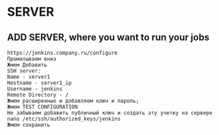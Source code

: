 # SERVER
## ADD SERVER, where you want to run your jobs
```
https://jenkins.company.ru/configure
Проматываем вниз
Жмем Добавить
SSH server:
Name - server1
Hostname - server1_ip
Username - jenkins
Remote Directory - /
Жмем расширенные и добавляем ключ и пароль;
Жмем TEST CONFIGURATION
Не забываем добавить публичный ключ и создать эту учетку на сервере
nano /etc/ssh/authorized_keys/jenkins
Жмем сохранить

```
